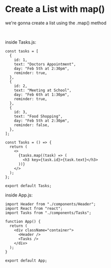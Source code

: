 # Create a List with map()

we're gonna create a list using the .map() method

<br>

inside Tasks.js:

```
const tasks = [
  {
    id: 1,
    text: "Doctors Appointment",
    day: "Feb 5th at 2:30pm",
    reminder: true,
  },
  {
    id: 2,
    text: "Meeting at School",
    day: "Feb 6th at 1:30pm",
    reminder: true,
  },
  {
    id: 3,
    text: "Food Shopping",
    day: "Feb 5th at 2:30pm",
    reminder: false,
  },
];

const Tasks = () => {
  return (
    <>
      {tasks.map((task) => (
        <h3 key={task.id}>{task.text}</h3>
      ))}
    </>
  );
};

export default Tasks;
```

inside App.js:

```
import Header from "./components/Header";
import React from "react";
import Tasks from "./components/Tasks";

function App() {
  return (
    <div className="container">
      <Header />
      <Tasks />
    </div>
  );
}

export default App;
```
